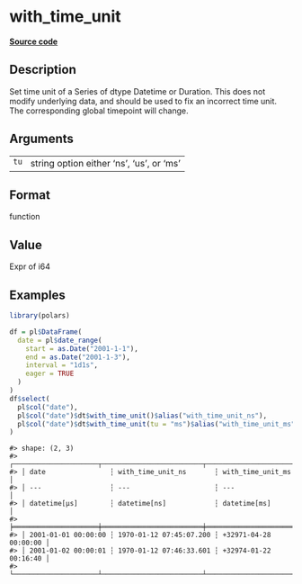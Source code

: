 
# with_time_unit

[**Source code**](https://github.com/pola-rs/r-polars/tree/4c60e4ba5981c539b9639261157303d78f545b69/R/expr__datetime.R#L664)

## Description

Set time unit of a Series of dtype Datetime or Duration. This does not
modify underlying data, and should be used to fix an incorrect time
unit. The corresponding global timepoint will change.

## Arguments

<table>
<tr>
<td style="white-space: nowrap; font-family: monospace; vertical-align: top">
<code id="ExprDT_with_time_unit_:_tu">tu</code>
</td>
<td>
string option either ‘ns’, ‘us’, or ‘ms’
</td>
</tr>
</table>

## Format

function

## Value

Expr of i64

## Examples

``` r
library(polars)

df = pl$DataFrame(
  date = pl$date_range(
    start = as.Date("2001-1-1"),
    end = as.Date("2001-1-3"),
    interval = "1d1s",
    eager = TRUE
  )
)
df$select(
  pl$col("date"),
  pl$col("date")$dt$with_time_unit()$alias("with_time_unit_ns"),
  pl$col("date")$dt$with_time_unit(tu = "ms")$alias("with_time_unit_ms")
)
```

    #> shape: (2, 3)
    #> ┌─────────────────────┬─────────────────────────┬───────────────────────┐
    #> │ date                ┆ with_time_unit_ns       ┆ with_time_unit_ms     │
    #> │ ---                 ┆ ---                     ┆ ---                   │
    #> │ datetime[μs]        ┆ datetime[ns]            ┆ datetime[ms]          │
    #> ╞═════════════════════╪═════════════════════════╪═══════════════════════╡
    #> │ 2001-01-01 00:00:00 ┆ 1970-01-12 07:45:07.200 ┆ +32971-04-28 00:00:00 │
    #> │ 2001-01-02 00:00:01 ┆ 1970-01-12 07:46:33.601 ┆ +32974-01-22 00:16:40 │
    #> └─────────────────────┴─────────────────────────┴───────────────────────┘
